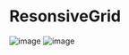 # ResonsiveGrid
![image](https://user-images.githubusercontent.com/71463737/133887074-34eb86be-fde0-428b-b878-2aa531f5b4e6.png)
![image](https://user-images.githubusercontent.com/71463737/133887086-5c89979c-6ca0-4e78-a875-e89f06decd9e.png)
